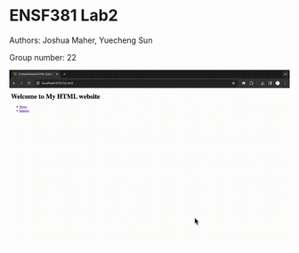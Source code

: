 # ENSF381 Lab2 
Authors: Joshua Maher, Yuecheng Sun

Group number: 22

![html_link_demonstration](html_link_demonstration.gif)